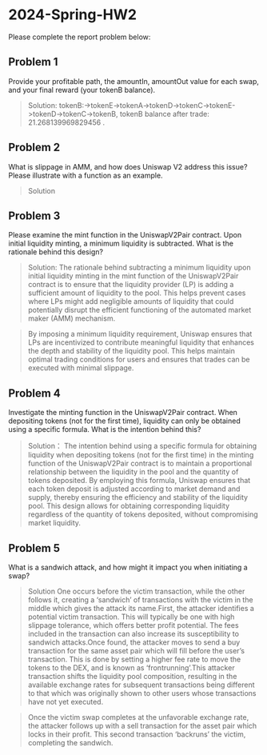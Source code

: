 # 2024-Spring-HW2

Please complete the report problem below:

## Problem 1
Provide your profitable path, the amountIn, amountOut value for each swap, and your final reward (your tokenB balance).

> Solution:
 tokenB:->tokenE->tokenA->tokenD->tokenC->tokenE->tokenD->tokenC->tokenB, tokenB balance after trade: 21.268139969829456 .
 
## Problem 2
What is slippage in AMM, and how does Uniswap V2 address this issue? Please illustrate with a function as an example.

> Solution

## Problem 3
Please examine the mint function in the UniswapV2Pair contract. Upon initial liquidity minting, a minimum liquidity is subtracted. What is the rationale behind this design?

> Solution:
The rationale behind subtracting a minimum liquidity upon initial liquidity minting in the mint function of the UniswapV2Pair contract is to ensure that the liquidity provider (LP) is adding a sufficient amount of liquidity to the pool. This helps prevent cases where LPs might add negligible amounts of liquidity that could potentially disrupt the efficient functioning of the automated market maker (AMM) mechanism.

>By imposing a minimum liquidity requirement, Uniswap ensures that LPs are incentivized to contribute meaningful liquidity that enhances the depth and stability of the liquidity pool. This helps maintain optimal trading conditions for users and ensures that trades can be executed with minimal slippage.

## Problem 4
Investigate the minting function in the UniswapV2Pair contract. When depositing tokens (not for the first time), liquidity can only be obtained using a specific formula. What is the intention behind this?

> Solution：
The intention behind using a specific formula for obtaining liquidity when depositing tokens (not for the first time) in the minting function of the UniswapV2Pair contract is to maintain a proportional relationship between the liquidity in the pool and the quantity of tokens deposited. By employing this formula, Uniswap ensures that each token deposit is adjusted according to market demand and supply, thereby ensuring the efficiency and stability of the liquidity pool. This design allows for obtaining corresponding liquidity regardless of the quantity of tokens deposited, without compromising market liquidity.

## Problem 5
What is a sandwich attack, and how might it impact you when initiating a swap?

> Solution
One occurs before the victim transaction, while the other follows it, creating a ‘sandwich’ of transactions with the victim in the middle which gives the attack its name.First, the attacker identifies a potential victim transaction. This will typically be one with high slippage tolerance, which offers better profit potential. The fees included in the transaction can also increase its susceptibility to sandwich attacks.Once found, the attacker moves to send a buy transaction for the same asset pair which will fill before the user’s transaction. This is done by setting a higher fee rate to move the tokens to the DEX, and is known as ‘frontrunning’.This attacker transaction shifts the liquidity pool composition, resulting in the available exchange rates for subsequent transactions being different to that which was originally shown to other users whose transactions have not yet executed.

>Once the victim swap completes at the unfavorable exchange rate, the attacker follows up with a sell transaction for the asset pair which locks in their profit. This second transaction ‘backruns’ the victim, completing the sandwich.

